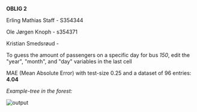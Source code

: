 **OBLIG 2**

Erling Mathias Staff - S354344

Ole Jørgen Knoph - s354371

Kristian Smedsrøud - 

To guess the amount of passengers on a specific day for bus *150*, edit the "year", "month", and "day" variables in the last cell

MAE (Mean Absolute Error) with test-size 0.25 and a dataset of 96 entries: **4.04** 

*Example-tree in the forest:*


![output](https://user-images.githubusercontent.com/38101463/137978270-2c1c0e8c-3bc9-4771-bdee-c0b21ecf03d8.png)
